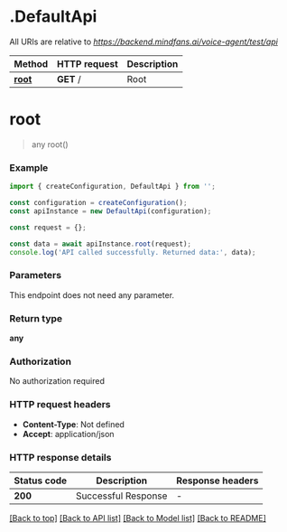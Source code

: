 # .DefaultApi

All URIs are relative to *https://backend.mindfans.ai/voice-agent/test/api*

Method | HTTP request | Description
------------- | ------------- | -------------
[**root**](DefaultApi.md#root) | **GET** / | Root


# **root**
> any root()


### Example


```typescript
import { createConfiguration, DefaultApi } from '';

const configuration = createConfiguration();
const apiInstance = new DefaultApi(configuration);

const request = {};

const data = await apiInstance.root(request);
console.log('API called successfully. Returned data:', data);
```


### Parameters
This endpoint does not need any parameter.


### Return type

**any**

### Authorization

No authorization required

### HTTP request headers

 - **Content-Type**: Not defined
 - **Accept**: application/json


### HTTP response details
| Status code | Description | Response headers |
|-------------|-------------|------------------|
**200** | Successful Response |  -  |

[[Back to top]](#) [[Back to API list]](README.md#documentation-for-api-endpoints) [[Back to Model list]](README.md#documentation-for-models) [[Back to README]](README.md)


